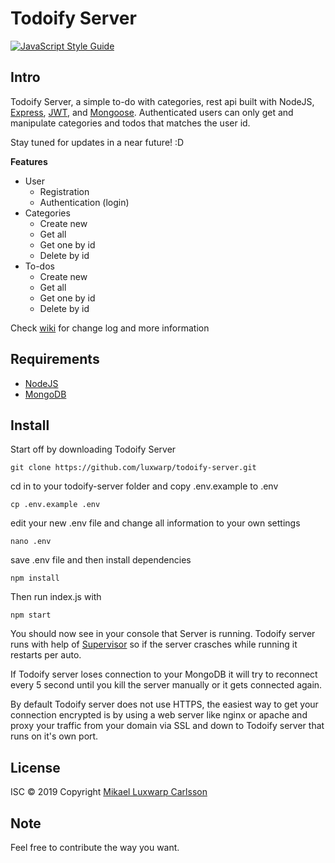 # Todoify Server

[![JavaScript Style Guide](https://img.shields.io/badge/code_style-standard-brightgreen.svg)](https://standardjs.com)

## Intro

Todoify Server, a simple to-do with categories, rest api built with NodeJS, [Express](https://github.com/expressjs/express/), [JWT](https://github.com/auth0/node-jsonwebtoken), and [Mongoose](https://github.com/Automattic/mongoose).
Authenticated users can only get and manipulate categories and todos that matches the user id.

Stay tuned for updates in a near future! :D

**Features** 
* User
  * Registration
  * Authentication (login)
* Categories
  * Create new
  * Get all
  * Get one by id
  * Delete by id
* To-dos
  * Create new
  * Get all
  * Get one by id
  * Delete by id

Check [wiki](https://github.com/luxwarp/todoify-server/wiki) for change log and more information

## Requirements

* [NodeJS](https://nodejs.org/en/)
* [MongoDB](https://www.mongodb.com/)

## Install

Start off by downloading Todoify Server

```
git clone https://github.com/luxwarp/todoify-server.git
```

cd in to your todoify-server folder and copy .env.example to .env 

```
cp .env.example .env
```

edit your new .env file and change all information to your own settings

```
nano .env 
```

save .env file and then install dependencies

```
npm install
``` 

Then run index.js with

```
npm start
```

You should now see in your console that Server is running. Todoify server runs with help of [Supervisor](https://github.com/petruisfan/node-supervisor) so if the server crasches while running it restarts per auto.

If Todoify server loses connection to your MongoDB it will try to reconnect every 5 second until you kill the server manually or it gets connected again.

By default Todoify server does not use HTTPS, the easiest way to get your connection encrypted is by using a web server like nginx or apache and proxy your traffic from your domain via SSL and down to Todoify server that runs on it's own port.


## License

ISC © 2019 Copyright [Mikael Luxwarp Carlsson](https://luxwarp.info)

## Note

Feel free to contribute the way you want.